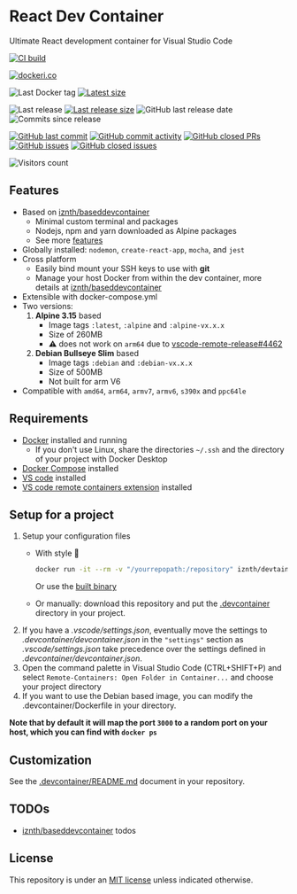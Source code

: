 # React Dev Container

Ultimate React development container for Visual Studio Code

[![CI build](https://github.com/qdm12/reactdevcontainer/actions/workflows/ci.yml/badge.svg)](https://github.com/qdm12/reactdevcontainer/actions/workflows/ci.yml)

[![dockeri.co](https://dockeri.co/image/iznth/reactdevcontainer)](https://hub.docker.com/r/iznth/reactdevcontainer)

![Last Docker tag](https://img.shields.io/docker/v/iznth/reactdevcontainer?sort=semver&label=Last%20Docker%20tag)
[![Latest size](https://img.shields.io/docker/image-size/iznth/reactdevcontainer/latest?label=Latest%20image)](https://hub.docker.com/r/iznth/reactdevcontainer/tags)

![Last release](https://img.shields.io/github/release/qdm12/reactdevcontainer?label=Last%20release)
[![Last release size](https://img.shields.io/docker/image-size/iznth/reactdevcontainer?sort=semver&label=Last%20released%20image)](https://hub.docker.com/r/iznth/reactdevcontainer/tags?page=1&ordering=last_updated)
![GitHub last release date](https://img.shields.io/github/release-date/qdm12/reactdevcontainer?label=Last%20release%20date)
![Commits since release](https://img.shields.io/github/commits-since/qdm12/reactdevcontainer/latest?sort=semver)

[![GitHub last commit](https://img.shields.io/github/last-commit/qdm12/reactdevcontainer.svg)](https://github.com/qdm12/reactdevcontainer/commits/main)
[![GitHub commit activity](https://img.shields.io/github/commit-activity/y/qdm12/reactdevcontainer.svg)](https://github.com/qdm12/reactdevcontainer/graphs/contributors)
[![GitHub closed PRs](https://img.shields.io/github/issues-pr-closed/qdm12/reactdevcontainer.svg)](https://github.com/qdm12/reactdevcontainer/pulls?q=is%3Apr+is%3Aclosed)
[![GitHub issues](https://img.shields.io/github/issues/qdm12/reactdevcontainer.svg)](https://github.com/qdm12/reactdevcontainer/issues)
[![GitHub closed issues](https://img.shields.io/github/issues-closed/qdm12/reactdevcontainer.svg)](https://github.com/qdm12/reactdevcontainer/issues?q=is%3Aissue+is%3Aclosed)

![Visitors count](https://visitor-badge.laobi.icu/badge?page_id=reactdevcontainer.readme)

## Features

- Based on [iznth/baseddevcontainer](https://github.com/qdm12/baseddevcontainer)
  - Minimal custom terminal and packages
  - Nodejs, npm and yarn downloaded as Alpine packages
  - See more [features](https://github.com/qdm12/baseddevcontainer#features)
- Globally installed: `nodemon`, `create-react-app`, `mocha`, and `jest`
- Cross platform
  - Easily bind mount your SSH keys to use with **git**
  - Manage your host Docker from within the dev container, more details at [iznth/baseddevcontainer](https://github.com/qdm12/baseddevcontainer#features)
- Extensible with docker-compose.yml
- Two versions:
  1. **Alpine 3.15** based
      - Image tags  `:latest`, `:alpine` and `:alpine-vx.x.x`
      - Size of 260MB
      - ⚠️ does not work on `arm64` due to [vscode-remote-release#4462](https://github.com/microsoft/vscode-remote-release/issues/4462)
  2. **Debian Bullseye Slim** based
      - Image tags `:debian` and `:debian-vx.x.x`
      - Size of 500MB
      - Not built for arm V6
- Compatible with `amd64`, `arm64`, `armv7`, `armv6`, `s390x` and `ppc64le`

## Requirements

- [Docker](https://www.docker.com/products/docker-desktop) installed and running
  - If you don't use Linux, share the directories `~/.ssh` and the directory of your project with Docker Desktop
- [Docker Compose](https://docs.docker.com/compose/install/) installed
- [VS code](https://code.visualstudio.com/download) installed
- [VS code remote containers extension](https://marketplace.visualstudio.com/items?itemName=ms-vscode-remote.remote-containers) installed

## Setup for a project

1. Setup your configuration files
    - With style 💯

        ```sh
        docker run -it --rm -v "/yourrepopath:/repository" iznth/devtainr:v0.2.0 -dev react -path /repository -name projectname
        ```

        Or use the [built binary](https://github.com/qdm12/devtainr#binary)
    - Or manually: download this repository and put the [.devcontainer](.devcontainer) directory in your project.
1. If you have a *.vscode/settings.json*, eventually move the settings to *.devcontainer/devcontainer.json* in the `"settings"` section as *.vscode/settings.json* take precedence over the settings defined in *.devcontainer/devcontainer.json*.
1. Open the command palette in Visual Studio Code (CTRL+SHIFT+P) and select `Remote-Containers: Open Folder in Container...` and choose your project directory
1. If you want to use the Debian based image, you can modify the .devcontainer/Dockerfile in your directory.

**Note that by default it will map the port `3000` to a random port on your host, which you can find with `docker ps`**

## Customization

See the [.devcontainer/README.md](.devcontainer/README.md) document in your repository.

## TODOs

- [iznth/baseddevcontainer](https://github.com/qdm12/baseddevcontainer) todos

## License

This repository is under an [MIT license](https://github.com/qdm12/reactdevcontainer/master/LICENSE) unless indicated otherwise.
